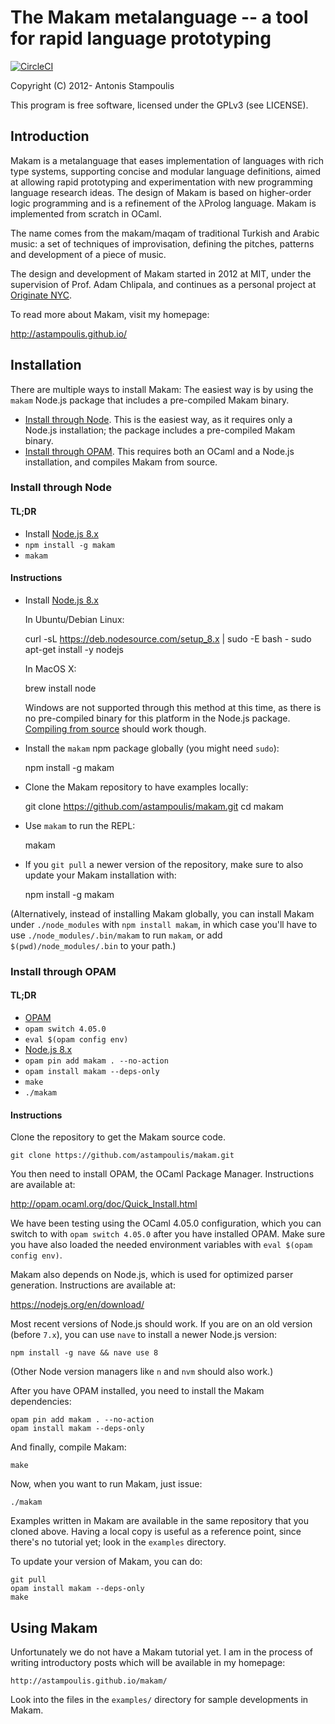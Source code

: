 # The Makam metalanguage -- a tool for rapid language prototyping

[![CircleCI](https://circleci.com/gh/astampoulis/makam.svg?style=svg)](https://circleci.com/gh/astampoulis/makam)

Copyright (C) 2012- Antonis Stampoulis

This program is free software, licensed under the GPLv3 (see LICENSE).

## Introduction

Makam is a metalanguage that eases implementation of languages with rich type systems, supporting
concise and modular language definitions, aimed at allowing rapid prototyping and experimentation
with new programming language research ideas. The design of Makam is based on higher-order logic
programming and is a refinement of the λProlog language. Makam is implemented from scratch in OCaml.

The name comes from the makam/maqam of traditional Turkish and Arabic music: a set of
techniques of improvisation, defining the pitches, patterns and development of a piece of music.

The design and development of Makam started in 2012 at MIT, under the supervision of Prof. Adam
Chlipala, and continues as a personal project at [Originate NYC](http://www.originate.com/).

To read more about Makam, visit my homepage:

<http://astampoulis.github.io/>


## Installation

There are multiple ways to install Makam: The easiest way is by using the `makam` Node.js package
that includes a pre-compiled Makam binary.

- [Install through Node](#install-through-node). This is the easiest way, as it requires
  only a Node.js installation; the package includes a pre-compiled Makam binary.
- [Install through OPAM](#install-through-opam). This requires both an OCaml and a Node.js
  installation, and compiles Makam from source.

### Install through Node

#### TL;DR

- Install [Node.js 8.x](https://nodejs.org/en/download/)
- `npm install -g makam`
- `makam`

#### Instructions

- Install [Node.js 8.x](https://nodejs.org/en/download/)

  In Ubuntu/Debian Linux:

    curl -sL https://deb.nodesource.com/setup_8.x | sudo -E bash -
    sudo apt-get install -y nodejs

  In MacOS X:

    brew install node

  Windows are not supported through this method at this time, as there
  is no pre-compiled binary for this platform in the Node.js package.
  [Compiling from source](#install-through-opam) should work though.

- Install the `makam` npm package globally (you might need `sudo`):

    npm install -g makam

- Clone the Makam repository to have examples locally:

    git clone https://github.com/astampoulis/makam.git
    cd makam

- Use `makam` to run the REPL:

    makam

- If you `git pull` a newer version of the repository, make
  sure to also update your Makam installation with:

    npm install -g makam

(Alternatively, instead of installing Makam globally, you can install
Makam under `./node_modules` with `npm install makam`, in which case
you'll have to use `./node_modules/.bin/makam` to run `makam`, or
add `$(pwd)/node_modules/.bin` to your path.)

### Install through OPAM

#### TL;DR

- [OPAM](http://opam.ocaml.org/doc/Quick_Install.html)
- `opam switch 4.05.0`
- `eval $(opam config env)`
- [Node.js 8.x](https://nodejs.org/en/download/)
- `opam pin add makam . --no-action`
- `opam install makam --deps-only`
- `make`
- `./makam`

#### Instructions

Clone the repository to get the Makam source code.

    git clone https://github.com/astampoulis/makam.git

You then need to install OPAM, the OCaml Package Manager. Instructions are
available at:

<http://opam.ocaml.org/doc/Quick_Install.html>

We have been testing using the OCaml 4.05.0 configuration, which you can switch
to with `opam switch 4.05.0` after you have installed OPAM. Make sure you have
also loaded the needed environment variables with `eval $(opam config env)`.

Makam also depends on Node.js, which is used for optimized parser
generation. Instructions are available at:

<https://nodejs.org/en/download/>

Most recent versions of Node.js should work. If you are on an old version
(before `7.x`), you can use `nave` to install a newer Node.js version:

    npm install -g nave && nave use 8

(Other Node version managers like `n` and `nvm` should also work.)

After you have OPAM installed, you need to install the Makam dependencies:

    opam pin add makam . --no-action
    opam install makam --deps-only

And finally, compile Makam:

    make

Now, when you want to run Makam, just issue:

    ./makam

Examples written in Makam are available in the same repository that you cloned
above. Having a local copy is useful as a reference point, since there's no
tutorial yet; look in the `examples` directory.

To update your version of Makam, you can do:

    git pull
    opam install makam --deps-only
    make

## Using Makam

Unfortunately we do not have a Makam tutorial yet. I am in the process of
writing introductory posts which will be available in my homepage:

    http://astampoulis.github.io/makam/

Look into the files in the `examples/` directory for sample developments in Makam.
